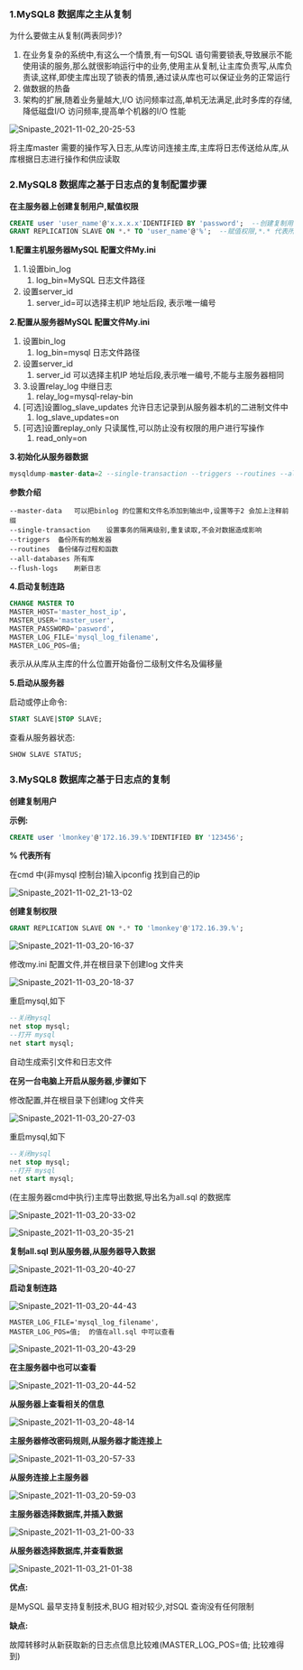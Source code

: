 ### 1.MySQL8 数据库之主从复制

为什么要做主从复制(两表同步)?

1. 在业务复杂的系统中,有这么一个情景,有一句SQL 语句需要锁表,导致展示不能使用读的服务,那么就很影响运行中的业务,使用主从复制,让主库负责写,从库负责读,这样,即使主库出现了锁表的情景,通过读从库也可以保证业务的正常运行
2. 做数据的热备
3. 架构的扩展,随着业务量越大,I/O 访问频率过高,单机无法满足,此时多库的存储,降低磁盘I/O 访问频率,提高单个机器的I/O 性能

![Snipaste_2021-11-02_20-25-53](D:\学习\wanye\PHP\img\Snipaste_2021-11-02_20-25-53.png)

将主库master 需要的操作写入日志,从库访问连接主库,主库将日志传送给从库,从库根据日志进行操作和供应读取

### 2.MySQL8 数据库之基于日志点的复制配置步骤

**在主服务器上创建复制用户,赋值权限**

```sql
CREATE user 'user_name'@'x.x.x.x'IDENTIFIED BY 'password';	--创建复制用户
GRANT REPLICATION SLAVE ON *.* TO 'user_name'@'%';	--赋值权限,*.* 代表所有的库所有的表,直接一个%代表所有IP
```

**1.配置主机服务器MySQL 配置文件My.ini**

1. 1.设置bin_log
   1. log_bin=MySQL 日志文件路径
2. 设置server_id
   1. server_id=可以选择主机IP 地址后段, 表示唯一编号

**2.配置从服务器MySQL 配置文件My.ini**

1. 设置bin_log
   1. log_bin=mysql 日志文件路径
2. 设置server_id
   1. server_id 可以选择主机IP 地址后段,表示唯一编号,不能与主服务器相同
3. 3.设置relay_log 中继日志
   1. relay_log=mysql-relay-bin
4. [可选]设置log_slave_updates 允许日志记录到从服务器本机的二进制文件中
   1. log_slave_updates=on
5. [可选]设置replay_only 只读属性,可以防止没有权限的用户进行写操作
   1. read_only=on

**3.初始化从服务器数据**

```sql
mysqldump-master-data=2 --single-transaction --triggers --routines --all-databases -u root -p >>导出文件路径
```

**参数介绍**

```
--master-data	可以把binlog 的位置和文件名添加到输出中,设置等于2 会加上注释前缀
--single-transaction	设置事务的隔离级别,重复读取,不会对数据造成影响
--triggers	备份所有的触发器
--routines	备份储存过程和函数
--all-databases 所有库
--flush-logs	刷新日志
```

**4.启动复制连路**

```sql
CHANGE MASTER TO
MASTER_HOST='master_host_ip',
MASTER_USER='master_user',
MASTER_PASSWORD='pasword',
MASTER_LOG_FILE='mysql_log_filename',
MASTER_LOG_POS=值;
```

表示从从库从主库的什么位置开始备份二级制文件名及偏移量

**5.启动从服务器**

启动或停止命令:

```sql
START SLAVE|STOP SLAVE;
```

查看从服务器状态:

```sql
SHOW SLAVE STATUS;
```

### 3.MySQL8 数据库之基于日志点的复制

**创建复制用户**

**示例:**

```sql
CREATE user 'lmonkey'@'172.16.39.%'IDENTIFIED BY '123456';
```

**% 代表所有**

在cmd 中(非mysql 控制台)输入ipconfig 找到自己的ip

<img src="D:\学习\wanye\PHP\img\Snipaste_2021-11-02_21-13-02.png" alt="Snipaste_2021-11-02_21-13-02"  />

**创建复制权限**

```sql
GRANT REPLICATION SLAVE ON *.* TO 'lmonkey'@'172.16.39.%';
```

![Snipaste_2021-11-03_20-16-37](D:\学习\wanye\PHP\img\Snipaste_2021-11-03_20-16-37.png)

修改my.ini 配置文件,并在根目录下创建log 文件夹

![Snipaste_2021-11-03_20-18-37](D:\学习\wanye\PHP\img\Snipaste_2021-11-03_20-18-37.png)

重启mysql,如下

```sql
--关闭mysql
net stop mysql;
--打开 mysql
net start mysql;
```

自动生成索引文件和日志文件

**在另一台电脑上开启从服务器,步骤如下**

修改配置,并在根目录下创建log 文件夹

![Snipaste_2021-11-03_20-27-03](D:\学习\wanye\PHP\img\Snipaste_2021-11-03_20-27-03.png)

重启mysql,如下

```sql
--关闭mysql
net stop mysql;
--打开 mysql
net start mysql;
```

(在主服务器cmd中执行)主库导出数据,导出名为all.sql 的数据库

![Snipaste_2021-11-03_20-33-02](D:\学习\wanye\PHP\img\Snipaste_2021-11-03_20-33-02.png)

![Snipaste_2021-11-03_20-35-21](D:\学习\wanye\PHP\img\Snipaste_2021-11-03_20-35-21.png)

**复制all.sql 到从服务器,从服务器导入数据**

![Snipaste_2021-11-03_20-40-27](D:\学习\wanye\PHP\img\Snipaste_2021-11-03_20-40-27.png)

**启动复制连路**

![Snipaste_2021-11-03_20-44-43](D:\学习\wanye\PHP\img\Snipaste_2021-11-03_20-44-43.png)

```
MASTER_LOG_FILE='mysql_log_filename',
MASTER_LOG_POS=值;  的值在all.sql 中可以查看
```

![Snipaste_2021-11-03_20-43-29](D:\学习\wanye\PHP\img\Snipaste_2021-11-03_20-43-29.png)

**在主服务器中也可以查看**

![Snipaste_2021-11-03_20-44-52](D:\学习\wanye\PHP\img\Snipaste_2021-11-03_20-44-52.png)

**从服务器上查看相关的信息**

![Snipaste_2021-11-03_20-48-14](D:\学习\wanye\PHP\img\Snipaste_2021-11-03_20-48-14.png)

**主服务器修改密码规则,从服务器才能连接上**

![Snipaste_2021-11-03_20-57-33](D:\学习\wanye\PHP\img\Snipaste_2021-11-03_20-57-33.png)

**从服务连接上主服务器**

![Snipaste_2021-11-03_20-59-03](D:\学习\wanye\PHP\img\Snipaste_2021-11-03_20-59-03.png)

**主服务器选择数据库,并插入数据**

![Snipaste_2021-11-03_21-00-33](D:\学习\wanye\PHP\img\Snipaste_2021-11-03_21-00-33.png)

**从服务器选择数据库,并查看数据**

![Snipaste_2021-11-03_21-01-38](D:\学习\wanye\PHP\img\Snipaste_2021-11-03_21-01-38.png)

**优点:**

是MySQL 最早支持复制技术,BUG 相对较少,对SQL 查询没有任何限制

**缺点:**

故障转移时从新获取新的日志点信息比较难(MASTER_LOG_POS=值; 比较难得到)

